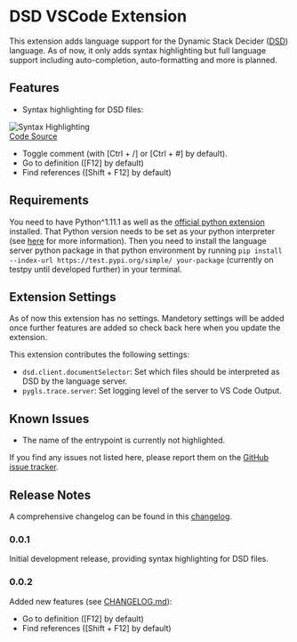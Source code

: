 # DSD VSCode Extension

This extension adds language support for the Dynamic Stack Decider ([DSD](https://github.com/bit-bots/dynamic_stack_decider)) language.
As of now, it only adds syntax highlighting but full language support including auto-completion, auto-formatting and more is planned.

## Features

- Syntax highlighting for DSD files:

![Syntax Highlighting](./images/syntax_highlighting-3.png) <br>
[Code Source](https://github.com/bit-bots/bitbots_behavior/blob/master/bitbots_body_behavior/bitbots_body_behavior/minimal.dsd)

- Toggle comment (with \[Ctrl + /\] or \[Ctrl + #\] by default).
- Go to definition (\[F12\] by default)
- Find references (\[Shift + F12\] by default)

## Requirements

You need to have Python^1.11.1 as well as the [official python extension](https://marketplace.visualstudio.com/items?itemName=ms-python.python) installed.
That Python version needs to be set as your python interpreter (see [here](https://code.visualstudio.com/docs/python/environments#_select-and-activate-an-environment) for more information).
Then you need to install the language server python package in that python environment by running `pip install --index-url https://test.pypi.org/simple/ your-package` (currently on testpy until developed further) in your terminal.

## Extension Settings

As of now this extension has no settings. Mandetory settings will be added once further features are added so check back here when you update the extension.

This extension contributes the following settings:

* `dsd.client.documentSelector`: Set which files should be interpreted as DSD by the language server.
* `pygls.trace.server`: Set logging level of the server to VS Code Output.

## Known Issues

- The name of the entrypoint is currently not highlighted.

If you find any issues not listed here, please report them on the [GitHub issue tracker](https://github.com/Mastermori/vscode-dsd/issues).

## Release Notes

A comprehensive changelog can be found in this [changelog](./CHANGELOG.md).

### 0.0.1

Initial development release, providing syntax highlighting for DSD files.

### 0.0.2

Added new features (see [CHANGELOG.md](./CHANGELOG.md)):

- Go to definition (\[F12\] by default)
- Find references (\[Shift + F12\] by default)
